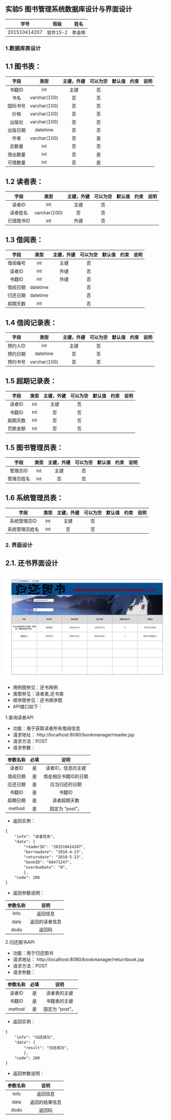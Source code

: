 ## 实验5 图书管理系统数据库设计与界面设计

|学号|班级|姓名|
|:---------------:|:------------:|:------------:|
|201510414207|软件15-2|李金辉|



### 1.数据库表设计
## 1.1 图书表：

|字段 |类型 |主键，外键 |可以为空 |默认值|约束|说明|
|:-------:|:-------------:|:------:|:----:|:---:|:----:|:-----|
|书籍ID|int|主键    |否| | | |
|书名|varchar(100)|否    |否| | | |
|国际书号|varchar(100)| 否  |否| | | |
|价格|varchar(100)|  否  |否|  |  |  |  
|出版社|varchar(100)| 否 |否| | | |
|出版日期|datetime|   否 |否| | | |
|作者|varchar(100)| 否  |是|  |  |  |  
|总数量|int| 否 |否| | | |
|借出数量|int|   否|是|  |  |  |  
|可借数量|int|   否|是|  |  |  | 

## 1.2 读者表：

|字段 |类型 |主键，外键 |可以为空 |默认值|约束|说明|
|:-------:|:-------------:|:------:|:----:|:---:|:----:|:-----|
|读者ID|int|主键    |否| | | |
|读者姓名|varchar(100)|     否   |否| | | |
|已借图书ID|int|  外键  |否|  |  |  |  

## 1.3 借阅表：

|字段 |类型 |主键，外键 |可以为空 |默认值|约束|说明|
|:-------:|:-------------:|:------:|:----:|:---:|:----:|:-----|
|借阅编号|int|主键    |否| | | |
|读者ID|int|外键   |否| | | |
|书籍ID|int|外键   |否| | | |
|借阅日期|datetime|   |否| | | |
|归还日期|datetime|   |否| | | |
|超期天数|int|   |否| | | |

## 1.4 借阅记录表：

|字段 |类型 |主键，外键 |可以为空 |默认值|约束|说明|
|:-------:|:-------------:|:------:|:----:|:---:|:----:|:-----|
|预约人ID|int|主键    |否| | | |
|预约日期|datetime|     否   |否| | | |
|预约书号|varchar(100)|  否 |否|  |  |  |  

## 1.5 超期记录表：

|字段 |类型 |主键，外键 |可以为空 |默认值|约束|说明|
|:-------:|:-------------:|:------:|:----:|:---:|:----:|:-----|
|读者ID|int|主键    |否| | | |
|书籍ID|int|     否   |否| | | |
|超期天数|int|  否 |否|  |  |  | 
|罚款金额|int|  否 |否|  |  |  | 

## 1.5 图书管理员表：

|字段 |类型 |主键，外键 |可以为空 |默认值|约束|说明|
|:-------:|:-------------:|:------:|:----:|:---:|:----:|:-----|
|管理员ID|int|主键    |否| | | |
|管理员姓名|int|     否   |否| | | |

## 1.6 系统管理员表：

|字段 |类型 |主键，外键 |可以为空 |默认值|约束|说明|
|:-------:|:-------------:|:------:|:----:|:---:|:----:|:-----|
|系统管理员ID|int|主键    |否| | | |
|系统管理员姓名|int|     否   |否| | | |





### 2. 界面设计
## 2.1. 还书界面设计

  
![](bookmanager.png)
- 用例图参见：还书用例
- 类图参见：读者类,还书类
- 顺序图参见：还书顺序图
- API接口如下：  

1.查询读者API
- 功能：用于获取读者所有借阅信息
- 请求地址： http://localhost:8080/bookmanager/reader.jsp
- 请求方法：POST
- 请求参数：

|参数名称|必填|说明|
|:-------:|:-------------: | :----------:|
|读者ID|是|读者ID，信息的主键 |
|借阅日期|是|借走相应书籍ID的日期|
|应还日期|是|应当归还的日期|
|书籍ID|是|书籍ID|
|超期日期|是|读者超期天数|
|method|是|固定为 “post”。|


- 返回实例：
```
{
    "info": "读者信息",
    "data": {
        "readerID": "201510414207",
        "borrowdate": "2018-4-23",
        "returndate": "2018-5-23",
        "bookID": "66471247",
        "overdueDate": "0",
        },
    "code": 200
}
```
- 返回参数说明：
    
|参数名称|说明|
|:-------:|:-------------: |
|Info|返回信息|
|data|返回的读者信息|
|dodo|返回码|

2.归还图书API
- 功能：用于归还图书
- 请求地址： http://localhost:8080/bookmanager/returnbook.jsp
- 请求方法：POST
- 请求参数：

|参数名称|必填|说明|
|:-------:|:-------------: | :----------:|
|读者ID|是|读者表的主键 |
|书籍ID|是|书籍表的主键 |
|method|是|固定为 “post”。|

- 返回实例：
```
{
    "info": "归还成功",
    "data": {
        "result": "归还成功",
        },
    "code": 200
}
```
- 返回参数说明：
    
|参数名称|说明|
|:-------:|:-------------: |
|Info|返回信息|
|data|返回的结果信息|
|dodo|返回码|